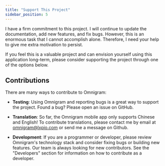```yaml
---
title: "Support This Project"
sidebar_position: 5
---
```



I have a firm commitment to this project. I will continue to update the documentation, add new features, and fix bugs. However, this is an enormous task that I cannot accomplish alone. Therefore, I need your help to give me extra motivation to persist.

If you feel this is a valuable project and can envision yourself using this application long-term, please consider supporting the project through one of the options below.

## Contributions

There are many ways to contribute to Omnigram:

- **Testing**: Using Omnigram and reporting bugs is a great way to support the project. Found a bug? Please open an issue on GitHub.

- **Translation**: So far, the Omnigram mobile app only supports Chinese and English! To contribute translations, please contact me by email at [omnigram@lxpio.com](mailto:omnigram@lxpio.com) or send me a message on Github.

- **Development**: If you are a programmer or developer, please review Omnigram's technology stack and consider fixing bugs or building new features. Our team is always looking for new contributors. See the "Developers" section for information on how to contribute as a developer.
